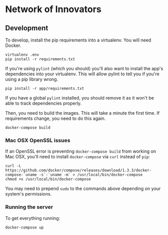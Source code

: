 # Network of Innovators

## Development

To develop, install the pip requirements into a virtualenv.  You will need
Docker.

    virtualenv .env
    pip install -r requirements.txt

If you're using `pylint` (which you should) you'll also want to install the
app's dependencies into your virtualenv.  This will allow pylint to tell you if
you're using a pip library wrong.

    pip install -r app/requirements.txt

If you have a global `pylint` installed, you should remove it as it won't be
able to track dependencies properly.

Then, you need to build the images.  This will take a minute the first time.
If requirements change, you need to do this again.

    docker-compose build

### Mac OSX OpenSSL issues

If an OpenSSL error is preventing `docker-compose build` from working on Mac
OSX, you'll need to install `docker-compose` via `curl` instead of `pip`:

    curl -L https://github.com/docker/compose/releases/download/1.3.3/docker-compose-`uname -s`-`uname -m` > /usr/local/bin/docker-compose
    chmod +x /usr/local/bin/docker-compose

You may need to prepend `sudo` to the commands above depending on your system's
permissions.

### Running the server

To get everything running:

    docker-compose up
